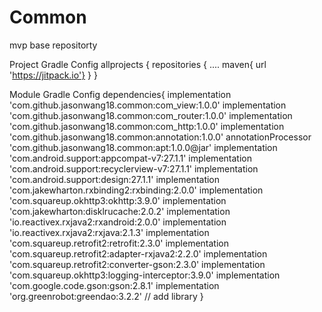 # Common
mvp base repositorty

Project Gradle Config
allprojects {
    repositories {
        ....
        maven{ url 'https://jitpack.io'}
    }
}


Module Gradle Config
dependencies{
      implementation 'com.github.jasonwang18.common:com_view:1.0.0'
      implementation 'com.github.jasonwang18.common:com_router:1.0.0'
      implementation 'com.github.jasonwang18.common:com_http:1.0.0'
      implementation 'com.github.jasonwang18.common:annotation:1.0.0'
      annotationProcessor 'com.github.jasonwang18.common:apt:1.0.0@jar'
      implementation 'com.android.support:appcompat-v7:27.1.1'
      implementation 'com.android.support:recyclerview-v7:27.1.1'
      implementation 'com.android.support:design:27.1.1'
      implementation 'com.jakewharton.rxbinding2:rxbinding:2.0.0'
      implementation 'com.squareup.okhttp3:okhttp:3.9.0'
      implementation 'com.jakewharton:disklrucache:2.0.2'
      implementation 'io.reactivex.rxjava2:rxandroid:2.0.0'
      implementation 'io.reactivex.rxjava2:rxjava:2.1.3'
      implementation 'com.squareup.retrofit2:retrofit:2.3.0'
      implementation 'com.squareup.retrofit2:adapter-rxjava2:2.2.0'
      implementation 'com.squareup.retrofit2:converter-gson:2.3.0'
      implementation 'com.squareup.okhttp3:logging-interceptor:3.9.0'
      implementation 'com.google.code.gson:gson:2.8.1'
      implementation 'org.greenrobot:greendao:3.2.2' // add library
    }
